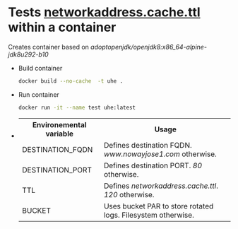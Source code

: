<h1> Tests <a href="https://github.com/joavila/java/tree/master/tmp.I1JPAuziQF">networkaddress.cache.ttl</a> within a container</h1>
<p> Creates container based on <i>adoptopenjdk/openjdk8:x86_64-alpine-jdk8u292-b10</i></p>
<ul>
<li>
<p>Build container</p>

```bash
docker build --no-cache  -t uhe .
```

</li>
<li>
<p>Run container</p>

```bash
docker run -it --name test uhe:latest
```

</li>
<li>
<table>
<tr>
<th>
Environemental variable
</th>
<th>
Usage
</th>
</tr>
<tr>
<td>
DESTINATION_FQDN
</td>
<td>Defines destination FQDN. <i>www.nowayjose1.com</i> otherwise.
</tr>
<tr>
<td>
DESTINATION_PORT
</td>
<td>Defines destination PORT. <i>80</i> otherwise.
</tr>
<tr>
<td>
TTL
</td>
<td>Defines <i>networkaddress.cache.ttl</i>. <i>120</i> otherwise.
</tr><tr>
<td>
BUCKET
</td>
<td>Uses bucket PAR to store rotated logs. Filesystem otherwise.
</tr>
</table>
</li>
</ul>


